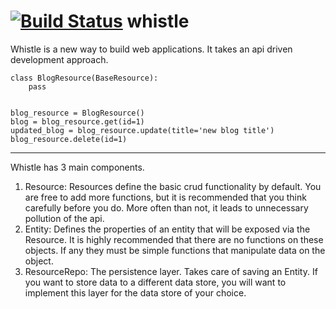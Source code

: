 [![Build Status](https://travis-ci.org/raghuveerkancherla/whistle.png?branch=master)](https://travis-ci.org/raghuveerkancherla/whistle) whistle
=======

Whistle is a new way to build web applications. It takes an api driven development approach. 


    class BlogResource(BaseResource):
        pass


    blog_resource = BlogResource()
    blog = blog_resource.get(id=1)
    updated_blog = blog_resource.update(title='new blog title')
    blog_resource.delete(id=1)

* * *

Whistle has 3 main components.
1. Resource: Resources define the basic crud functionality by default. You are free to add more functions, but it is recommended that you think carefully before you do. More often than not, it leads to unnecessary pollution of the api.
2. Entity: Defines the properties of an entity that will be exposed via the Resource. It is highly recommended that there are no functions on these objects. If any they must be simple functions that manipulate data on the object.
3. ResourceRepo: The persistence layer. Takes care of saving an Entity. If you want to store data to a different data store, you will want to implement this layer for the data store of your choice.
